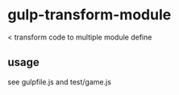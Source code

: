 # gulp-transform-module
< transform code to multiple module define

## usage
see gulpfile.js and test/game.js